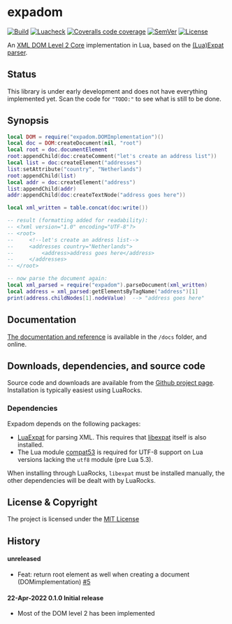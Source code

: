 # expadom

[![Build](https://img.shields.io/github/workflow/status/lunarmodules/expadom/Build?label=Test%20suite&logo=lua)](https://github.com/lunarmodules/expadom/actions)
[![Luacheck](https://img.shields.io/github/workflow/status/lunarmodules/expadom/Luacheck?label=Luacheck&logo=lua)](https://github.com/lunarmodules/expadom/actions)
[![Coveralls code coverage](https://img.shields.io/coveralls/github/lunarmodules/expadom?label=Coverage&logo=coveralls)](https://coveralls.io/github/lunarmodules/expadom)
[![SemVer](https://img.shields.io/github/v/tag/lunarmodules/expadom?color=brightgreen&label=SemVer&logo=semver&sort=semver)](#history)
[![License](https://img.shields.io/github/license/lunarmodules/expadom.svg?label=License)](https://github.com/Kong/insomnia/blob/master/LICENSE)

An [XML DOM Level 2 Core](https://www.w3.org/TR/DOM-Level-2-Core/) implementation in Lua,
based on the [(Lua)Expat parser](https://github.com/lunarmodules/luaexpat).

## Status

This library is under early development and does not have everything implemented
yet. Scan the code for `"TODO:"` to see what is still to be done.

## Synopsis

```lua
local DOM = require("expadom.DOMImplementation")()
local doc = DOM:createDocument(nil, "root")
local root = doc.documentElement
root:appendChild(doc:createComment("let's create an address list"))
local list = doc:createElement("addresses")
list:setAttribute("country", "Netherlands")
root:appendChild(list)
local addr = doc:createElement("address")
list:appendChild(addr)
addr:appendChild(doc:createTextNode("address goes here"))

local xml_written = table.concat(doc:write())

-- result (formatting added for readability):
-- <?xml version="1.0" encoding="UTF-8"?>
-- <root>
--     <!--let's create an address list-->
--     <addresses country="Netherlands">
--         <address>address goes here</address>
--     </addresses>
-- </root>

-- now parse the document again:
local xml_parsed = require("expadom").parseDocument(xml_written)
local address = xml_parsed:getElementsByTagName("address")[1]
print(address.childNodes[1].nodeValue)  --> "address goes here"
```

## Documentation

[The documentation and reference](https://lunarmodules.github.io/expadom/topics/01-Introduction.md.html) is available in the `/docs` folder, and online.

## Downloads, dependencies, and source code

Source code and downloads are available from the [Github project page](https://github.com/lunarmodules/expadom). Installation is typically easiest using LuaRocks.

### Dependencies

Expadom depends on the following packages:

* [LuaExpat](https://github.com/lunarmodules/luaexpat) for parsing XML. This requires
  that [libexpat](https://github.com/libexpat/libexpat) itself is also installed.
* The Lua module [compat53](https://github.com/keplerproject/lua-compat-5.3) is required
  for UTF-8 support on Lua versions lacking the `utf8` module (pre Lua 5.3).

When installing through LuaRocks, `libexpat` must be installed manually, the other
dependencies will be dealt with by LuaRocks.

## License & Copyright

The project is licensed under the [MIT License](https://github.com/lunarmodules/expadom/blob/main/LICENSE)

## History

#### unreleased

* Feat: return root element as well when creating a document (DOMimplementation)
  [#5](https://github.com/lunarmodules/expadom/pull/5)


#### 22-Apr-2022 0.1.0 Initial release

* Most of the DOM level 2 has been implemented
